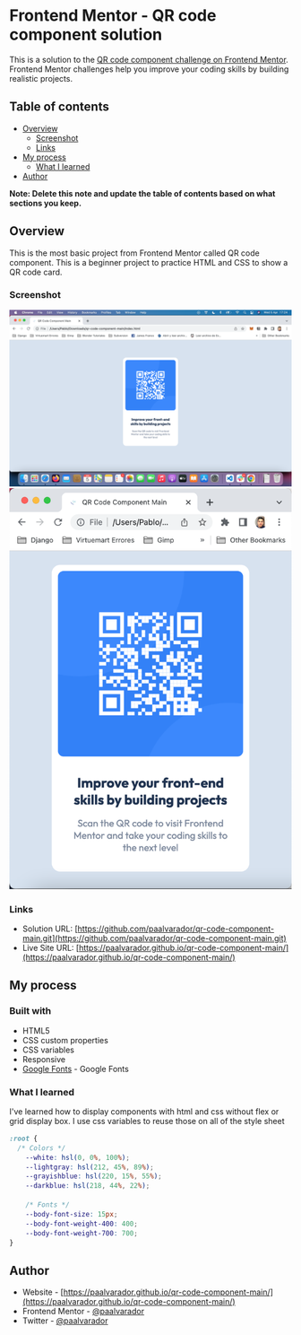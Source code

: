 # Frontend Mentor - QR code component solution

This is a solution to the [QR code component challenge on Frontend Mentor](https://www.frontendmentor.io/challenges/qr-code-component-iux_sIO_H). Frontend Mentor challenges help you improve your coding skills by building realistic projects. 

## Table of contents

- [Overview](#overview)
  - [Screenshot](#screenshot)
  - [Links](#links)
- [My process](#my-process)
  - [What I learned](#what-i-learned)
- [Author](#author)

**Note: Delete this note and update the table of contents based on what sections you keep.**

## Overview
This is the most basic project from Frontend Mentor called QR code component. This is a beginner project to practice HTML and CSS to show a QR code card.

### Screenshot

![](./screenshots/screenshot-desktop.png)
![](./screenshots/screenshot-mobile.png)


### Links

- Solution URL: [https://github.com/paalvarador/qr-code-component-main.git](https://github.com/paalvarador/qr-code-component-main.git)
- Live Site URL: [https://paalvarador.github.io/qr-code-component-main/](https://paalvarador.github.io/qr-code-component-main/)

## My process

### Built with

- HTML5
- CSS custom properties
- CSS variables
- Responsive
- [Google Fonts](https://fonts.googleapis.com/css2?family=Outfit:wght@400;700&family=Roboto:wght@400;500;700&display=swap) - Google Fonts


### What I learned

I've learned how to display components with html and css without flex or grid display box. I use css variables to reuse those on all of the style sheet

```css
:root {
  /* Colors */
    --white: hsl(0, 0%, 100%);
    --lightgray: hsl(212, 45%, 89%);
    --grayishblue: hsl(220, 15%, 55%);
    --darkblue: hsl(218, 44%, 22%);

    /* Fonts */
    --body-font-size: 15px;
    --body-font-weight-400: 400;
    --body-font-weight-700: 700;
}
```
## Author

- Website - [https://paalvarador.github.io/qr-code-component-main/](https://paalvarador.github.io/qr-code-component-main/)
- Frontend Mentor - [@paalvarador](https://www.frontendmentor.io/profile/paalvarador)
- Twitter - [@paalvarador](https://www.twitter.com/paalvarador)

